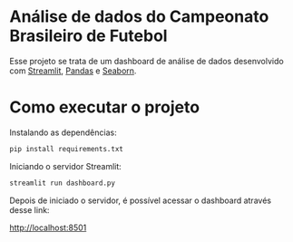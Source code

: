 # Análise de dados do Campeonato Brasileiro de Futebol

Esse projeto se trata de um dashboard de análise de dados desenvolvido com [Streamlit](https://streamlit.io/), [Pandas](https://pandas.pydata.org/docs/) e [Seaborn](https://seaborn.pydata.org/).

# Como executar o projeto

Instalando as dependências:

```sh
pip install requirements.txt
```

Iniciando o servidor Streamlit:

```sh
streamlit run dashboard.py
```

Depois de iniciado o servidor, é possível acessar o dashboard através desse link:

[http://localhost:8501](http://localhost:8501)